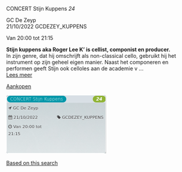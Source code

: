 CONCERT Stijn Kuppens *24*

GC De Zeyp  
21/10/2022 GCDEZEY\_KUPPENS  

Van 20:00 tot 21:15

  

  

**Stijn kuppens aka Roger Lee K’ is cellist, componist en producer.**  
In zijn genre, dat hij omschrijft als non-classical cello, gebruikt hij het instrument op zijn geheel eigen manier. Naast het componeren en performen geeft Stijn ook celloles aan de academie v ...  
[Lees meer](https://tickets.vgc.be/activity/subscribe/GCDEZEY_KUPPENS)

[Aankopen](https://tickets.vgc.be/ticketingActivity/subscribe/GCDEZEY_KUPPENS)

![](80225.png)

[Based on this search](https://tickets.vgc.be/activity/index?&vrijeplaatsen=1&Age%5B%5D=4%2C6&entity=276)